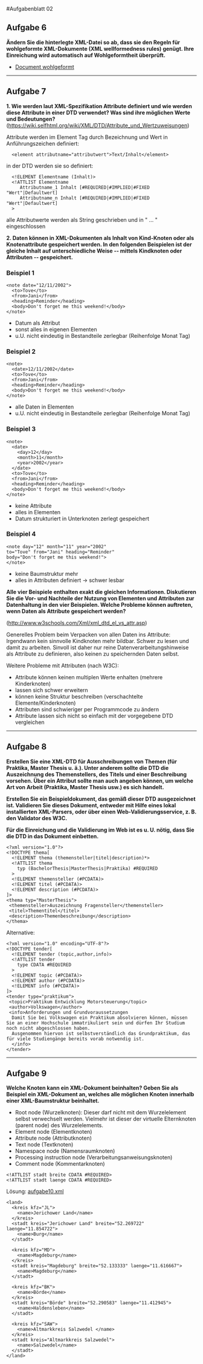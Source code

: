 #Aufgabenblatt 02
## Aufgabe 6
**Ändern Sie die hinterlegte XML-Datei so ab, dass sie den Regeln für wohlgeformte XML-Dokumente (XML wellformedness rules) genügt.
Ihre Einreichung wird automatisch auf Wohlgeformtheit überprüft.**

 * [Document wohlgeformt](notwellformed2.xml)

---

## Aufgabe 7
 **1. Wie werden laut XML-Spezifikation Attribute definiert und wie werden diese Attribute in einer DTD verwendet? Was sind ihre möglichen Werte und Bedeutungen?**
 (https://wiki.selfhtml.org/wiki/XML/DTD/Attribute_und_Wertzuweisungen)

 Attribute werden im Element Tag durch Bezeichnung und Wert in Anführungszeichen definiert:
 ```
   <element attributname="attributwert">Text/Inhalt</element>
```
in der DTD werden sie so definiert:

```
  <!ELEMENT Elementname (Inhalt)>
  <!ATTLIST Elementname
     Attributname_1 Inhalt [#REQUIRED|#IMPLIED|#FIXED "Wert"|Defaultwert]
     Attributname_n Inhalt [#REQUIRED|#IMPLIED|#FIXED "Wert"|Defaultwert]
  >
```



 alle Attributwerte werden als String geschrieben und in
" ... " eingeschlossen

 **2. Daten können in XML-Dokumenten als Inhalt von Kind-Knoten oder als Knotenattribute gespeichert werden. In den folgenden Beispielen ist der gleiche Inhalt auf unterschiedliche Weise -- mittels Kindknoten oder Attributen -- gespeichert.**

### Beispiel 1

    <note date="12/11/2002">
      <to>Tove</to>
      <from>Jani</from>
      <heading>Reminder</heading>
      <body>Don't forget me this weekend!</body>
    </note>


 * Datum als Attribut
 * sonst alles in eigenen Elementen
 * u.U. nicht eindeutig in Bestandteile zerlegbar (Reihenfolge Monat Tag)

### Beispiel 2
    <note>
      <date>12/11/2002</date>
      <to>Tove</to>
      <from>Jani</from>
      <heading>Reminder</heading>
      <body>Don't forget me this weekend!</body>
    </note>

 * alle Daten in Elementen
 * u.U. nicht eindeutig in Bestandteile zerlegbar (Reihenfolge Monat Tag)

### Beispiel 3
    <note>
      <date>
        <day>12</day>
        <month>11</month>
        <year>2002</year>
      </date>
      <to>Tove</to>
      <from>Jani</from>
      <heading>Reminder</heading>
      <body>Don't forget me this weekend!</body>
    </note>

 * keine Attribute
 * alles in Elementen
 * Datum strukturiert in Unterknoten zerlegt gespeichert

### Beispiel 4
    <note day="12" month="11" year="2002"
    to="Tove" from="Jani" heading="Reminder"
    body="Don't forget me this weekend!">
    </note>
 * keine Baumstruktur mehr
 * alles in Attributen definiert -> schwer lesbar

**Alle vier Beispiele enthalten exakt die gleichen Informationen. Diskutieren Sie die Vor- und Nachteile der Nutzung von Elementen und Attributen zur Datenhaltung in den vier Beispielen. Welche Probleme können auftreten, wenn Daten als Attribute gespeichert werden?**

(http://www.w3schools.com/Xml/xml_dtd_el_vs_attr.asp)

Generelles Problem beim Verpacken von allen Daten ins Attribute:
Irgendwann kein sinnvolle Kindknoten mehr bildbar. Schwer zu lesen und damit zu arbeiten. Sinvoll ist daher nur reine Datenverarbeitungshinweise als Attribute zu definieren, also keinen zu speichernden Daten selbst.

Weitere Probleme mit Attributen (nach W3C):
 * Attribute können keinen multiplen Werte enhalten (mehrere Kinderknoten)
 * lassen sich schwer erweitern
 * können keine Struktur beschreiben (verschachtelte Elemente/Kinderknoten)
 * Attributen sind schwieriger per Programmcode zu ändern
 * Attribute lassen sich nicht so einfach mit der vorgegebene DTD vergleichen

---

## Aufgabe 8
**Erstellen Sie eine XML-DTD für Ausschreibungen von Themen (für Praktika, Master Thesis u. ä.). Unter anderem sollte die DTD die Auszeichnung des Themenstellers, des Titels und einer Beschreibung vorsehen. Über ein Attribut sollte man auch angeben können, um welche Art von Arbeit (Praktika, Master Thesis usw.) es sich handelt.**

**Erstellen Sie ein Beispieldokument, das gemäß dieser DTD ausgezeichnet ist. Validieren Sie dieses Dokument, entweder mit Hilfe eines lokal installierten XML-Parsers, oder über einen Web-Validierungsservice, z. B. den Validator des W3C.**


**Für die Einreichung und die Validierung im Web ist es u. U. nötig, dass Sie die DTD in das Dokument einbetten.**

    <?xml version="1.0"?>
    <!DOCTYPE thema[
      <!ELEMENT thema (themensteller|titel|description)*>
      <!ATTLIST thema
        typ (BachelorThesis|MasterThesis|Praktika) #REQUIRED
      >    
      <!ELEMENT themensteller (#PCDATA)>
      <!ELEMENT titel (#PCDATA)>
      <!ELEMENT description (#PCDATA)>
    ]>
    <thema typ="MasterThesis">
     <themensteller>Auszeichnung Fragensteller</themensteller>
     <titel>Thementitel</titel>
     <description>Themenbeschreibung</description>
    </thema>

Alternative:

    <?xml version="1.0" encoding="UTF-8"?>
    <!DOCTYPE tender[
      <!ELEMENT tender (topic,author,info)>
      <!ATTLIST tender
        type CDATA #REQUIRED
      >    
      <!ELEMENT topic (#PCDATA)>
      <!ELEMENT author (#PCDATA)>
      <!ELEMENT info (#PCDATA)>
    ]>
    <tender type="praktikum">
     <topic>Praktikum Entwicklung Motorsteuerung</topic>
     <author>Volkswagen</author>
     <info>Anforderungen und Grundvoraussetzungen
      Damit Sie bei Volkswagen ein Praktikum absolvieren können, müssen Sie an einer Hochschule immatrikuliert sein und dürfen Ihr Studium noch nicht abgeschlossen haben.
      Ausgenommen hiervon ist selbstverständlich das Grundpraktikum, das für viele Studiengänge bereits vorab notwendig ist.
      </info>
    </tender>

---

## Aufgabe 9
**Welche Knoten kann ein XML-Dokument beinhalten? Geben Sie als Beispiel ein XML-Dokument an, welches alle möglichen Knoten innerhalb einer XML-Baumstruktur beinhaltet.**

* Root node (Wurzelknoten): Dieser darf nicht mit dem Wurzelelement selbst verwechselt werden. Vielmehr ist dieser der virtuelle Elternknoten (parent node) des Wurzelelements.
* Element node (Elementknoten)
* Attribute node (Attributknoten)
* Text node (Textknoten)
* Namespace node (Namensraumknoten)
* Processing instruction node (Verarbeitungsanweisungsknoten)
* Comment node (Kommentarknoten)


<!-- Wurzelknoten: Virtueller Elternknoten des Wurzelelements root -- >
<root>
  <element attribut="Das Attribut">Textknoten</element>
  <element attribut="Anderes Attribut">weiterer Textknoten</element>
</root>

      <?xml version="1.0" encoding="UTF-8"?>
      <EUROPA>
        <LAND>
          <NAME>Deutschland</NAME>
          <EINWOHNERZAHL EINHEIT="Millionen">82.4</EINWOHNERZAHL>
          <HAUPTSTADT>Berlin</HAUPTSTADT>
          <KFZ-KENNZEICHEN>D</KFZ-KENNZEICHEN>
          <TEL-VORWAHL>0049</TEL-VORWAHL>
        </LAND>
        <LAND>
          <NAME>Frankreich</NAME>
          <EINWOHNERZAHL EINHEIT="Millionen">58.5</EINWOHNERZAHL>
          <HAUPTSTADT>Paris</HAUPTSTADT>
          <KFZ-KENNZEICHEN>F</KFZ-KENNZEICHEN>
          <TEL-VORWAHL>0033</TEL-VORWAHL>
        </LAND>
        <LAND>
            <NAME>Spanien</NAME>
            <EINWOHNERZAHL EINHEIT="Millionen">39.4</EINWOHNERZAHL>
            <HAUPTSTADT>Madrid</HAUPTSTADT>
            <KFZ-KENNZEICHEN>E</KFZ-KENNZEICHEN>
            <TEL-VORWAHL>0034</TEL-VORWAHL>
            </LAND>
      </EUROPA>


---

## Aufgabe 10
**Erstellen Sie ein XML-Dokument, welches Informationen zu den Landkreisen und Kreisstädten sowie den kreisfreien Städten von Sachsen-Anhalt beinhaltet. Verwenden Sie folgende Elemente und Attribute:**

    <!ELEMENT land     (kreis|stadt)>
    <!ELEMENT kreis            (name)>
    <!ELEMENT stadt            (name)>
    <!ELEMENT name          (#PCDATA)>
    <!ATTLIST kreis kfz    CDATA #REQUIRED>
    <!ATTLIST stadt kreis  CDATA #REQUIRED>
    <!-- Angaben zur geografischen Laenge und Breite (dezimaler Form) -->
    <!ATTLIST stadt breite CDATA #REQUIRED>
    <!ATTLIST stadt laenge CDATA #REQUIRED>

Lösung:
[aufgabe10.xml](aufgabe10.xml)

    <land>
      <kreis kfz="JL">
        <name>Jerichower Land</name>
      </kreis>
      <stadt kreis="Jerichower Land" breite="52.269722" laenge="11.854722">
        <name>Burg</name>
      </stadt>

      <kreis kfz="MD">
        <name>Magdeburg</name>
      </kreis>
      <stadt kreis="Magdeburg" breite="52.133333" laenge="11.616667">
        <name>Magdeburg</name>
      </stadt>

      <kreis kfz="BK">
        <name>Börde</name>
      </kreis>
      <stadt kreis="Börde" breite="52.290583" laenge="11.412945">
        <name>Haldensleben</name>
      </stadt>

      <kreis kfz="SAW">
        <name>Altmarkkreis Salzwedel </name>
      </kreis>
      <stadt kreis="Altmarkkreis Salzwedel">
        <name>Salzwedel</name>
      </stadt>
    </land>

